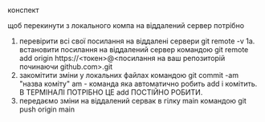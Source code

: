 конспект

щоб перекинути з локального компа на віддалений сервер потрібно 
1. перевірити всі свої посилання на віддалені сервери git remote -v
1а. встановити посилання на віддалений сервер командою git remote add origin https://<токен>@<посилання на ваш репозиторій починаючи github.com>.git
2. закомітити зміни у локальних файлах командою git commit -am "назва коміту"
am - команда яка автоматично робить add і комітить. В ТЕРМІНАЛІ ПОТРІБНО ЦЕ add ПОСТІЙНО РОБИТИ. 
3. передаємо зміни на віддалений сервак в гілку main командою git push origin main
